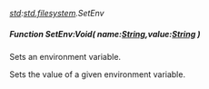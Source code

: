 _[std](../../modules/std/std-module.md):[std.filesystem](../../modules/std/std-filesystem.md).SetEnv_
##### Function SetEnv:Void( name:[String](../../modules/wonkey/wonkey-types-string.md),value:[String](../../modules/wonkey/wonkey-types-string.md) )
Sets an environment variable.

Sets the value of a given environment variable.
